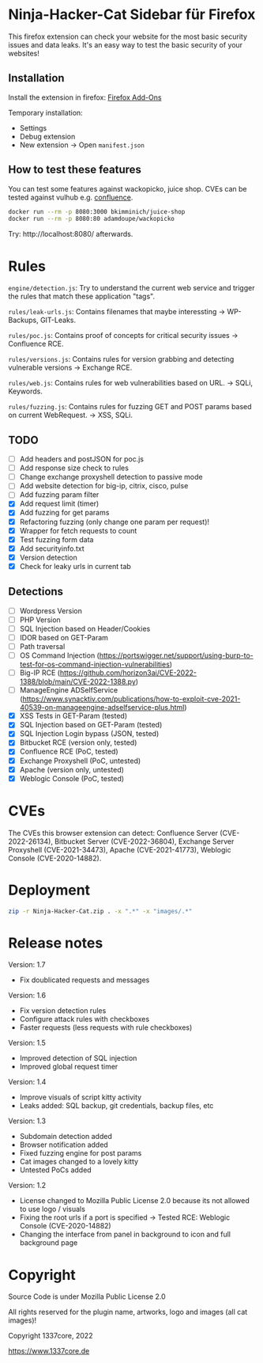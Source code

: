 # Ninja-Hacker-Cat Sidebar für Firefox
This firefox extension can check your website for the most basic 
security issues and data leaks. It's an easy way to test the basic security of 
your websites!

## Installation
Install the extension in firefox:
<a href="https://addons.mozilla.org/de/firefox/addon/ninja-hacker-cat/">
    Firefox Add-Ons
</a>

Temporary installation:
* Settings
* Debug extension
* New extension -> Open `manifest.json`

## How to test these features
You can test some features against wackopicko, juice shop.
CVEs can be tested against vulhub e.g. <a href="https://github.com/vulhub/vulhub/tree/master/confluence/CVE-2022-26134">confluence</a>.

``` bash
docker run --rm -p 8080:3000 bkimminich/juice-shop
docker run --rm -p 8080:80 adamdoupe/wackopicko
```

Try: http://localhost:8080/ afterwards.

# Rules
`engine/detection.js`: Try to understand the current web service and trigger 
the rules that match these application "tags".

`rules/leak-urls.js`: Contains filenames that maybe interessting -> WP-Backups, 
GIT-Leaks.

`rules/poc.js`: Contains proof of concepts for critical security issues -> 
Confluence RCE.

`rules/versions.js`: Contains rules for version grabbing and detecting 
vulnerable versions -> Exchange RCE.

`rules/web.js`: Contains rules for web vulnerabilities based on URL. -> SQLi,
Keywords.

`rules/fuzzing.js`: Contains rules for fuzzing GET and POST params based on 
current WebRequest. -> XSS, SQLi.

## TODO
* [ ] Add headers and postJSON for poc.js
* [ ] Add response size check to rules
* [ ] Change exchange proxyshell detection to passive mode
* [ ] Add website detection for big-ip, citrix, cisco, pulse
* [ ] Add fuzzing param filter
* [X] Add request limit (timer)
* [X] Add fuzzing for get params
* [X] Refactoring fuzzing (only change one param per request)!
* [X] Wrapper for fetch requests to count
* [X] Test fuzzing form data
* [X] Add securityinfo.txt
* [X] Version detection
* [X] Check for leaky urls in current tab

## Detections
* [ ] Wordpress Version
* [ ] PHP Version
* [ ] SQL Injection based on Header/Cookies
* [ ] IDOR based on GET-Param
* [ ] Path traversal
* [ ] OS Command Injection (https://portswigger.net/support/using-burp-to-test-for-os-command-injection-vulnerabilities)
* [ ] Big-IP RCE (https://github.com/horizon3ai/CVE-2022-1388/blob/main/CVE-2022-1388.py)
* [ ] ManageEngine ADSelfService (https://www.synacktiv.com/publications/how-to-exploit-cve-2021-40539-on-manageengine-adselfservice-plus.html)
* [X] XSS Tests in GET-Param (tested)
* [X] SQL Injection based on GET-Param (tested)
* [X] SQL Injection Login bypass (JSON, tested)
* [X] Bitbucket RCE (version only, tested)
* [X] Confluence RCE (PoC, tested)
* [X] Exchange Proxyshell (PoC, untested)
* [X] Apache (version only, untested)
* [X] Weblogic Console (PoC, tested)

# CVEs
The CVEs this browser extension can detect:
Confluence Server (CVE-2022-26134), Bitbucket Server (CVE-2022-36804), 
Exchange Server Proxyshell (CVE-2021-34473), Apache (CVE-2021-41773),
Weblogic Console (CVE-2020-14882).

# Deployment
``` bash
zip -r Ninja-Hacker-Cat.zip . -x ".*" -x "images/.*"
```

# Release notes
Version: 1.7
* Fix doublicated requests and messages

Version: 1.6
* Fix version detection rules
* Configure attack rules with checkboxes
* Faster requests (less requests with rule checkboxes)

Version: 1.5
* Improved detection of SQL injection
* Improved global request timer

Version: 1.4
* Improve visuals of script kitty activity
* Leaks added: SQL backup, git credentials, backup files, etc

Version: 1.3
* Subdomain detection added
* Browser notification added
* Fixed fuzzing engine for post params
* Cat images changed to a lovely kitty
* Untested PoCs added 

Version: 1.2
* License changed to Mozilla Public License 2.0 because its not allowed to use logo / visuals
* Fixing the root urls if a port is specified -> Tested RCE: Weblogic Console (CVE-2020-14882)
* Changing the interface from panel in background to icon and full background page

# Copyright
Source Code is under Mozilla Public License 2.0

All rights reserved for the plugin name, artworks, logo and images
(all cat images)!

Copyright 1337core, 2022

https://www.1337core.de